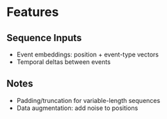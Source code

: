# Features

## Sequence Inputs
- Event embeddings: position + event-type vectors
- Temporal deltas between events

## Notes
- Padding/truncation for variable-length sequences
- Data augmentation: add noise to positions
